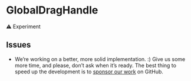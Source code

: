 # GlobalDragHandle

⚠️ Experiment

## Issues
* We’re working on a better, more solid implementation. :) Give us some more time, and please, don’t ask when it’s ready. The best thing to speed up the development is to [sponsor our work](/sponsor) on GitHub.

<tiptap-demo name="Experiments/GlobalDragHandle"></tiptap-demo>
